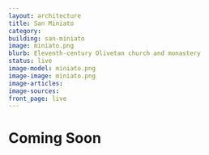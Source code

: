```yaml
---
layout: architecture
title: San Miniato
category:
building: san-miniato
image: miniato.png
blurb: Eleventh-century Olivetan church and monastery
status: live
image-model: miniato.png
image-image: miniato.png
image-articles: 
image-sources:
front_page: live
---
```


# Coming Soon
